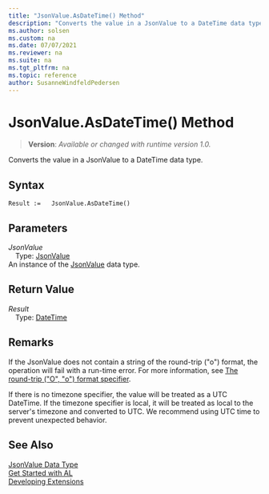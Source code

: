 ```yaml
---
title: "JsonValue.AsDateTime() Method"
description: "Converts the value in a JsonValue to a DateTime data type."
ms.author: solsen
ms.custom: na
ms.date: 07/07/2021
ms.reviewer: na
ms.suite: na
ms.tgt_pltfrm: na
ms.topic: reference
author: SusanneWindfeldPedersen
---
```

[//]: # (START>DO_NOT_EDIT)
[//]: # (IMPORTANT:Do not edit any of the content between here and the END>DO_NOT_EDIT.)
[//]: # (Any modifications should be made in the .xml files in the ModernDev repo.)
# JsonValue.AsDateTime() Method
> **Version**: _Available or changed with runtime version 1.0._

Converts the value in a JsonValue to a DateTime data type.


## Syntax
```AL
Result :=   JsonValue.AsDateTime()
```

## Parameters
*JsonValue*  
&emsp;Type: [JsonValue](jsonvalue-data-type.md)  
An instance of the [JsonValue](jsonvalue-data-type.md) data type.  

## Return Value
*Result*  
&emsp;Type: [DateTime](../datetime/datetime-data-type.md)  



[//]: # (IMPORTANT: END>DO_NOT_EDIT)

## Remarks 
If the JsonValue does not contain a string of the round-trip ("o") format, the operation will fail with a run-time error. For more information, see [The round-trip ("O", "o") format specifier](/dotnet/standard/base-types/standard-date-and-time-format-strings#the-round-trip-o-o-format-specifier).

If there is no timezone specifier, the value will be treated as a UTC DateTime. If the timezone specifier is local, it will be treated as local to the server's timezone and converted to UTC. We recommend using UTC time to prevent unexpected behavior.

## See Also
[JsonValue Data Type](jsonvalue-data-type.md)  
[Get Started with AL](../../devenv-get-started.md)  
[Developing Extensions](../../devenv-dev-overview.md)